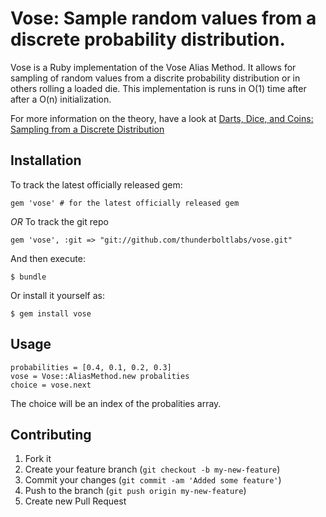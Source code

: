 # Vose: Sample random values from a discrete probability distribution.

Vose is a Ruby implementation of the Vose Alias Method. It allows for
sampling of random values from a discrite probability distribution or in
others rolling a loaded die. This implementation is runs in O(1) time after
after a O(n) initialization.

For more information on the theory, have a look at [Darts, Dice, and Coins: Sampling from a Discrete Distribution](http://www.keithschwarz.com/darts-dice-coins/)

## Installation

To track the latest officially released gem:

    gem 'vose' # for the latest officially released gem

*OR* To track the git repo

    gem 'vose', :git => "git://github.com/thunderboltlabs/vose.git"

And then execute:

    $ bundle

Or install it yourself as:

    $ gem install vose

## Usage

    probabilities = [0.4, 0.1, 0.2, 0.3]
    vose = Vose::AliasMethod.new probalities
    choice = vose.next

The choice will be an index of the probalities array.

## Contributing

1. Fork it
2. Create your feature branch (`git checkout -b my-new-feature`)
3. Commit your changes (`git commit -am 'Added some feature'`)
4. Push to the branch (`git push origin my-new-feature`)
5. Create new Pull Request
